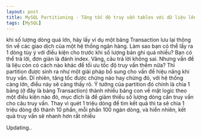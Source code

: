 ```yaml
---
layout: post
title: MySQL Partitioning - Tăng tốc độ truy vấn tables với dữ liệu lên tới hàng triệu dòng.
tags: [MySQL]
---
```


khi số lượng dòng quá lớn, hãy lấy ví dụ một bảng Transaction lưu lại thông tin về các giao dịch của một hệ thống ngân hàng. Làm sao bạn có thể lấy ra 1 dòng tùy ý với điều kiện cho trước khi số lượng bản ghi quá nhiều? Bạn có thể trả lời, đơn giản là đánh index. Vâng, câu trả lời không sai. Nhưng vấn đề là liệu còn có cách nào khác để tối ưu tốc độ truy vấn thêm nữa? Thì partition được sinh ra như một giải pháp bổ sung cho vấn đề hiệu năng khi truy vấn. Dĩ nhiên, tăng tốc được chừng nào hay chừng đó, với hệ thống càng lớn, điều này sẽ càng thấy rõ. Ý tưởng của partition đó chính là chia 1 bảng (ở đây là bảng Transaction) thành nhiều bảng con về mặt logic theo một điều kiện nào đó, mục đích là để giảm thiểu số lượng dòng cần truy vấn cho câu truy vấn. Thay vì quét 1 triệu dòng để tìm kết quả thì ta sẽ chia 1 triệu dòng đó thành 10 phần, mỗi phần 100 ngàn dòng, và hiển nhiên, kết quả truy vấn sẽ nhanh hơn rất nhiều

Updating..





